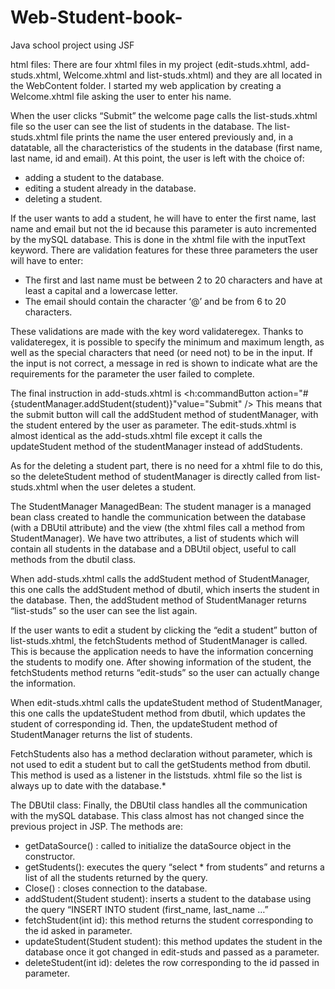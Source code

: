 # Web-Student-book-
Java school project using JSF

html files:
There are four xhtml files in my project (edit-studs.xhtml, add-studs.xhtml, Welcome.xhtml and list-studs.xhtml) and they are all located in the WebContent folder.
I started my web application by creating a Welcome.xhtml file asking the user to enter his name.

When the user clicks “Submit” the welcome page calls the list-studs.xhtml file so the user can see the list of students in the database.
The list-studs.xhtml file prints the name the user entered previously and, in a datatable, all the characteristics of the students in the database (first name, last name, id and email).
At this point, the user is left with the choice of:
- adding a student to the database.
- editing a student already in the database.
- deleting a student.

If the user wants to add a student, he will have to enter the first name, last name and email but not the id because this parameter is auto incremented by the mySQL database.
This is done in the xhtml file with the inputText keyword.
There are validation features for these three parameters the user will have to enter:
- The first and last name must be between 2 to 20 characters and have at least a capital and a lowercase letter.
- The email should contain the character ‘@’ and be from 6 to 20 characters.

These validations are made with the key word validateregex.
Thanks to validateregex, it is possible to specify the minimum and maximum length, as well as the special characters that need (or need not) to be in the input.
If the input is not correct, a message in red is shown to indicate what are the requirements for the parameter the user failed to complete.

The final instruction in add-studs.xhtml is
<h:commandButton action="#{studentManager.addStudent(student)}"value="Submit" />
This means that the submit button will call the addStudent method of studentManager, with the student entered by the user as parameter.
The edit-studs.xhtml is almost identical as the add-studs.xhtml file except it calls the updateStudent
method of the studentManager instead of addStudents.

As for the deleting a student part, there is no need for a xhtml file to do this, so the deleteStudent
method of studentManager is directly called from list-studs.xhtml when the user deletes a student.

The StudentManager ManagedBean:
The student manager is a managed bean class created to handle the communication between the
database (with a DBUtil attribute) and the view (the xhtml files call a method from StudentManager).
We have two attributes, a list of students which will contain all students in the database and a DBUtil
object, useful to call methods from the dbutil class.

When add-studs.xhtml calls the addStudent method of StudentManager, this one calls the
addStudent method of dbutil, which inserts the student in the database. Then, the addStudent
method of StudentManager returns “list-studs” so the user can see the list again.

If the user wants to edit a student by clicking the “edit a student” button of list-studs.xhtml, the
fetchStudents method of StudentManager is called. This is because the application needs to have the
information concerning the students to modify one. After showing information of the student, the
fetchStudents method returns “edit-studs” so the user can actually change the information.

When edit-studs.xhtml calls the updateStudent method of StudentManager, this one calls the
updateStudent method from dbutil, which updates the student of corresponding id. Then, the
updateStudent method of StudentManager returns the list of students.

FetchStudents also has a method declaration without parameter, which is not used to edit a student
but to call the getStudents method from dbutil. This method is used as a listener in the liststuds.
xhtml file so the list is always up to date with the database.*

The DBUtil class:
Finally, the DBUtil class handles all the communication with the mySQL database.
This class almost has not changed since the previous project in JSP.
The methods are:
- getDataSource() : called to initialize the dataSource object in the constructor.
- getStudents(): executes the query “select * from students” and returns a list of all the
students returned by the query.
- Close() : closes connection to the database.
- addStudent(Student student): inserts a student to the database using the query “INSERT
INTO student (first_name, last_name …”
- fetchStudent(int id): this method returns the student corresponding to the id asked in
parameter.
- updateStudent(Student student): this method updates the student in the database once it
got changed in edit-studs and passed as a parameter.
- deleteStudent(int id): deletes the row corresponding to the id passed in parameter.
